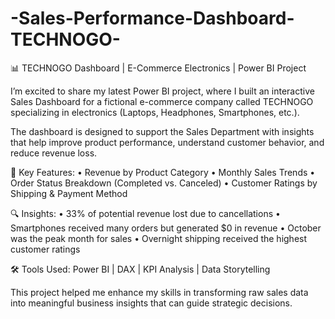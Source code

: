 # -Sales-Performance-Dashboard-TECHNOGO-
📊 TECHNOGO Dashboard | E-Commerce Electronics | Power BI Project 

I’m excited to share my latest Power BI project, where I built an interactive Sales Dashboard for a fictional e-commerce company called TECHNOGO specializing in electronics (Laptops, Headphones, Smartphones, etc.).

The dashboard is designed to support the Sales Department with insights that help improve product performance, understand customer behavior, and reduce revenue loss.

🔹 Key Features:
 • Revenue by Product Category
 • Monthly Sales Trends
 • Order Status Breakdown (Completed vs. Canceled)
 • Customer Ratings by Shipping & Payment Method

🔍 Insights:
 • 33% of potential revenue lost due to cancellations
 • Smartphones received many orders but generated $0 in revenue
 • October was the peak month for sales
 • Overnight shipping received the highest customer ratings

🛠️ Tools Used:
Power BI | DAX | KPI Analysis | Data Storytelling

This project helped me enhance my skills in transforming raw sales data into meaningful business insights that can guide strategic decisions.
